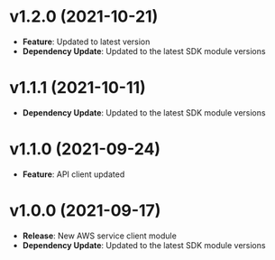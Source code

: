 # v1.2.0 (2021-10-21)

* **Feature**: Updated  to latest version
* **Dependency Update**: Updated to the latest SDK module versions

# v1.1.1 (2021-10-11)

* **Dependency Update**: Updated to the latest SDK module versions

# v1.1.0 (2021-09-24)

* **Feature**: API client updated

# v1.0.0 (2021-09-17)

* **Release**: New AWS service client module
* **Dependency Update**: Updated to the latest SDK module versions

